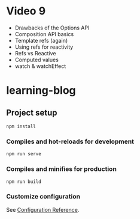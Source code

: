 # Video 9

-  Drawbacks of the Options API
-  Composition API basics
-  Template refs (again)
-  Using refs for reactivity
-  Refs vs Reactive
-  Computed values
-  watch & watchEffect

# learning-blog

## Project setup

```
npm install
```

### Compiles and hot-reloads for development

```
npm run serve
```

### Compiles and minifies for production

```
npm run build
```

### Customize configuration

See [Configuration Reference](https://cli.vuejs.org/config/).
